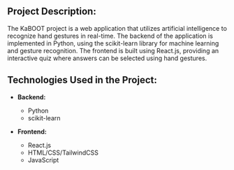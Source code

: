## Project Description:

The KaBOOT project is a web application that utilizes artificial intelligence to recognize hand gestures in real-time. The backend of the application is implemented in Python, using the scikit-learn library for machine learning and gesture recognition. The frontend is built using React.js, providing an interactive quiz where answers can be selected using hand gestures.

## Technologies Used in the Project:

- **Backend:**
  - Python
  - scikit-learn

- **Frontend:**
  - React.js
  - HTML/CSS/TailwindCSS
  - JavaScript




